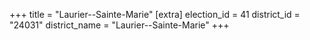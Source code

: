 +++
title = "Laurier--Sainte-Marie"
[extra]
election_id = 41
district_id = "24031"
district_name = "Laurier--Sainte-Marie"
+++
